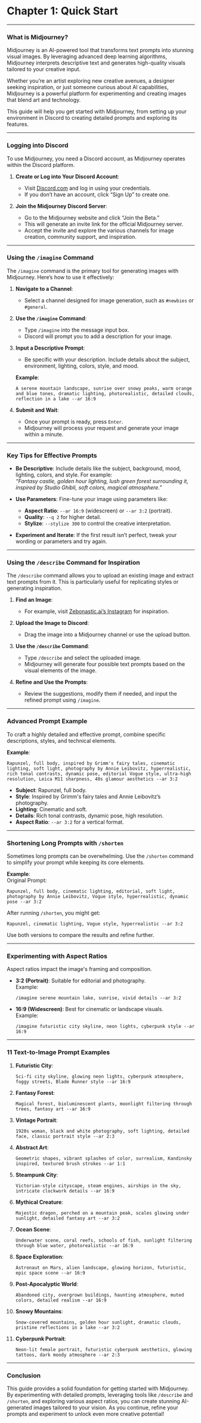# Chapter 1: Quick Start  

---

### What is Midjourney?  
Midjourney is an AI-powered tool that transforms text prompts into stunning visual images. By leveraging advanced deep learning algorithms, Midjourney interprets descriptive text and generates high-quality visuals tailored to your creative input.  

Whether you’re an artist exploring new creative avenues, a designer seeking inspiration, or just someone curious about AI capabilities, Midjourney is a powerful platform for experimenting and creating images that blend art and technology.

This guide will help you get started with Midjourney, from setting up your environment in Discord to creating detailed prompts and exploring its features.

---

### Logging into Discord  
To use Midjourney, you need a Discord account, as Midjourney operates within the Discord platform.

1. **Create or Log into Your Discord Account**:  
   - Visit [Discord.com](https://discord.com) and log in using your credentials.  
   - If you don’t have an account, click “Sign Up” to create one.  

2. **Join the Midjourney Discord Server**:  
   - Go to the Midjourney website and click “Join the Beta.”  
   - This will generate an invite link for the official Midjourney server.  
   - Accept the invite and explore the various channels for image creation, community support, and inspiration.  

---

### Using the `/imagine` Command  
The `/imagine` command is the primary tool for generating images with Midjourney. Here’s how to use it effectively:

1. **Navigate to a Channel**:  
   - Select a channel designed for image generation, such as `#newbies` or `#general`.  

2. **Use the `/imagine` Command**:  
   - Type `/imagine` into the message input box.  
   - Discord will prompt you to add a description for your image.

3. **Input a Descriptive Prompt**:  
   - Be specific with your description. Include details about the subject, environment, lighting, colors, style, and mood.  

   **Example**:  
   ```
   A serene mountain landscape, sunrise over snowy peaks, warm orange and blue tones, dramatic lighting, photorealistic, detailed clouds, reflection in a lake --ar 16:9
   ```

4. **Submit and Wait**:  
   - Once your prompt is ready, press `Enter`.  
   - Midjourney will process your request and generate your image within a minute.  

---

### Key Tips for Effective Prompts  
- **Be Descriptive**: Include details like the subject, background, mood, lighting, colors, and style. For example:  
   *“Fantasy castle, golden hour lighting, lush green forest surrounding it, inspired by Studio Ghibli, soft colors, magical atmosphere.”*  

- **Use Parameters**: Fine-tune your image using parameters like:  
   - **Aspect Ratio**: `--ar 16:9` (widescreen) or `--ar 3:2` (portrait).  
   - **Quality**: `--q 2` for higher detail.  
   - **Stylize**: `--stylize 300` to control the creative interpretation.  

- **Experiment and Iterate**: If the first result isn’t perfect, tweak your wording or parameters and try again.

---

### Using the `/describe` Command for Inspiration  
The `/describe` command allows you to upload an existing image and extract text prompts from it. This is particularly useful for replicating styles or generating inspiration.

1. **Find an Image**:  
   - For example, visit [Zebonastic.ai’s Instagram](https://www.instagram.com/zebonastic.ai/) for inspiration.  

2. **Upload the Image to Discord**:  
   - Drag the image into a Midjourney channel or use the upload button.

3. **Use the `/describe` Command**:  
   - Type `/describe` and select the uploaded image.  
   - Midjourney will generate four possible text prompts based on the visual elements of the image.  

4. **Refine and Use the Prompts**:  
   - Review the suggestions, modify them if needed, and input the refined prompt using `/imagine`.

---

### Advanced Prompt Example  
To craft a highly detailed and effective prompt, combine specific descriptions, styles, and technical elements.  

**Example**:  
```
Rapunzel, full body, inspired by Grimm's fairy tales, cinematic lighting, soft light, photography by Annie Leibovitz, hyperrealistic, rich tonal contrasts, dynamic pose, editorial Vogue style, ultra-high resolution, Leica M11 sharpness, 40s glamour aesthetics --ar 3:2
```

- **Subject**: Rapunzel, full body.  
- **Style**: Inspired by Grimm's fairy tales and Annie Leibovitz’s photography.  
- **Lighting**: Cinematic and soft.  
- **Details**: Rich tonal contrasts, dynamic pose, high resolution.  
- **Aspect Ratio**: `--ar 3:2` for a vertical format.  

---

### Shortening Long Prompts with `/shorten`  
Sometimes long prompts can be overwhelming. Use the `/shorten` command to simplify your prompt while keeping its core elements.

**Example**:  
Original Prompt:  
```
Rapunzel, full body, cinematic lighting, editorial, soft light, photography by Annie Leibovitz, Vogue style, hyperrealistic, dynamic pose --ar 3:2
```

After running `/shorten`, you might get:  
```
Rapunzel, cinematic lighting, Vogue style, hyperrealistic --ar 3:2
```

Use both versions to compare the results and refine further.

---

### Experimenting with Aspect Ratios  
Aspect ratios impact the image's framing and composition.  

- **3:2 (Portrait)**: Suitable for editorial and photography.  
  Example:  
  ```
  /imagine serene mountain lake, sunrise, vivid details --ar 3:2
  ```

- **16:9 (Widescreen)**: Best for cinematic or landscape visuals.  
  Example:  
  ```
  /imagine futuristic city skyline, neon lights, cyberpunk style --ar 16:9
  ```

---

### 11 Text-to-Image Prompt Examples  

1. **Futuristic City**:  
   ```
   Sci-fi city skyline, glowing neon lights, cyberpunk atmosphere, foggy streets, Blade Runner style --ar 16:9
   ```

2. **Fantasy Forest**:  
   ```
   Magical forest, bioluminescent plants, moonlight filtering through trees, fantasy art --ar 16:9
   ```

3. **Vintage Portrait**:  
   ```
   1920s woman, black and white photography, soft lighting, detailed face, classic portrait style --ar 2:3
   ```

4. **Abstract Art**:  
   ```
   Geometric shapes, vibrant splashes of color, surrealism, Kandinsky inspired, textured brush strokes --ar 1:1
   ```

5. **Steampunk City**:  
   ```
   Victorian-style cityscape, steam engines, airships in the sky, intricate clockwork details --ar 16:9
   ```

6. **Mythical Creature**:  
   ```
   Majestic dragon, perched on a mountain peak, scales glowing under sunlight, detailed fantasy art --ar 3:2
   ```

7. **Ocean Scene**:  
   ```
   Underwater scene, coral reefs, schools of fish, sunlight filtering through blue water, photorealistic --ar 16:9
   ```

8. **Space Exploration**:  
   ```
   Astronaut on Mars, alien landscape, glowing horizon, futuristic, epic space scene --ar 16:9
   ```

9. **Post-Apocalyptic World**:  
   ```
   Abandoned city, overgrown buildings, haunting atmosphere, muted colors, detailed realism --ar 16:9
   ```

10. **Snowy Mountains**:  
    ```
    Snow-covered mountains, golden hour sunlight, dramatic clouds, pristine reflections in a lake --ar 3:2
    ```

11. **Cyberpunk Portrait**:  
    ```
    Neon-lit female portrait, futuristic cyberpunk aesthetics, glowing tattoos, dark moody atmosphere --ar 2:3
    ```

---

### Conclusion  
This guide provides a solid foundation for getting started with Midjourney. By experimenting with detailed prompts, leveraging tools like `/describe` and `/shorten`, and exploring various aspect ratios, you can create stunning AI-generated images tailored to your vision. As you continue, refine your prompts and experiment to unlock even more creative potential!



